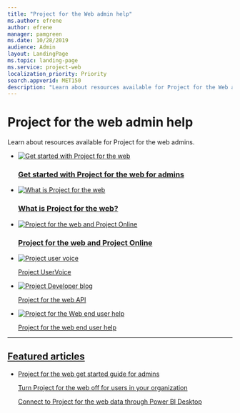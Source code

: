 ```yaml
---
title: "Project for the Web admin help"
ms.author: efrene
author: efrene
manager: pamgreen
ms.date: 10/28/2019
audience: Admin
layout: LandingPage
ms.topic: landing-page
ms.service: project-web
localization_priority: Priority
search.appverid: MET150
description: "Learn about resources available for Project for the Web admins."
---
```


# Project for the web admin help

Learn about resources available for Project for the web admins.


<ul class="panelContent cardsFTitle">
    <li>
        <a href="project-for-the-web-get-started-guide-for-admins.md">
        <div class="cardSize">
            <div class="cardPadding">
                <div class="card">
                    <div class="cardImageOuter">
                        <div class="cardImage">
                            <img src="https://docs.microsoft.com/office/media/icons/get-started-planner.svg" alt="Get started with Project for the web" />
                        </div>
                    </div>
                    <div class="cardText">
                        <H3>Get started with Project for the web for admins</H3>
                    </div>
                </div>
            </div>
        </div>
        </a>
    </li>
    <li>
        <a href="https://support.office.com/article/what-is-project-for-the-web-c19b2421-3c9d-4037-97c6-f66b6e1d2eb5">
        <div class="cardSize">
            <div class="cardPadding">
                <div class="card">
                    <div class="cardImageOuter">
                        <div class="cardImage">
                            <img src="https://docs.microsoft.com/office/media/icons/whats-new-megaphone-project.svg" alt="What is Project for the web" />
                        </div>
                    </div>
                    <div class="cardText">
                        <H3>What is Project for the web?</H3>
                    </div>
                </div>
            </div>
        </div>
        </a>
    </li>
    <li>
        <a href="https://support.office.com/article/project-for-the-web-and-project-online-6569170c-5c8e-474e-a7f0-642872f62f8a">
                  <div class="cardSize">
            <div class="cardPadding">
                <div class="card">
                    <div class="cardImageOuter">
                        <div class="cardImage">
                            <img src="https://docs.microsoft.com/office/media/icons/task-list-planning-project.svg" alt="Project for the web and Project Online" />
                        </div>
                    </div>
                    <div class="cardText">
                        <H3>Project for the web and Project Online</H3>
                    </div>
                </div>
            </div>
        </div>
        </a>
    </li>
</ul>

<ul class="panelContent cardsF">
    <li>
        <a href="https://microsoftproject.uservoice.com/forums/914203-project-for-the-web">
        <div class="cardSize">
            <div class="cardPadding">
                <div class="card">
                    <div class="cardImageOuter">
                        <div class="cardImage">
                            <img src="https://docs.microsoft.com/office/media/icons/lightbulb-idea-capture-planner.svg" alt="Project user voice" />
                        </div>
                    </div>
                    <div class="cardText">
                        <p>Project UserVoice</p>
                    </div>
                </div>
            </div>
        </div>
        </a>
    </li>
    <li>
        <a href="https://developer.microsoft.com/en-us/project/blogs/  ">
                  <div class="cardSize">
            <div class="cardPadding">
                <div class="card">
                    <div class="cardImageOuter">
                        <div class="cardImage">
                            <img src="https://docs.microsoft.com/office/media/icons/api.svg" alt="Project Developer blog" />
                        </div>
                    </div>
                    <div class="cardText">
                        <p>Project for the web API</p>
                    </div>
                </div>
            </div>
        </div>
        </a>
    </li>
    <li>
        <a href="https://support.office.com/project">
        <div class="cardSize">
            <div class="cardPadding">
                <div class="card">
                    <div class="cardImageOuter">
                        <div class="cardImage">
                            <img src="https://docs.microsoft.com/office/media/icons/help.svg" alt="Project for the Web end user help" />
                        </div>
                    </div>
                    <div class="cardText">
                        <p>Project for the web end user help</p>
                    </div>
                </div>
            </div>
        </div>
    </li>
</ul>

---

<h2>Featured articles</h2>
<ul class="panelContent cardsW">
    <li>
        <div class="cardSize">
            <div class="cardPadding">
                <div class="card">
                    <div class="cardText">
                        <p><a href="project-for-the-web-get-started-guide-for-admins.md">Project for the web get started guide for admins</a></p><p><a href="turn-project-for-the-web-off.md">Turn Project for the web off for users in your organization</a></p><p><a href="connect-to-project-for-the-web-data-through-powerbi-desktop.md">Connect to Project for the web data through Power BI Desktop</a></p></a>
                    </div>
                </div>
            </div>
        </div>
    </li>
</ul>
